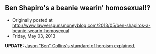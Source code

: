 ## Ben Shapiro's a beanie wearin' homosexual!?

 * Originally posted at http://www.lawyersgunsmoneyblog.com/2013/05/ben-shapiros-a-beanie-wearin-homosexual
 * Friday, May 03, 2013

**UPDATE:** [Jason "Ben" Collins's standard of heroism explained.](http://publicshaming.tumblr.com/post/49213747871/hack-journalist-heroically-explains-who-is-isnt-a)